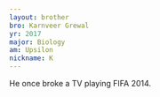 ```yaml
---
layout: brother
bro: Karnveer Grewal
yr: 2017
major: Biology
am: Upsilon
nickname: K
---
```

He once broke a TV playing FIFA 2014.